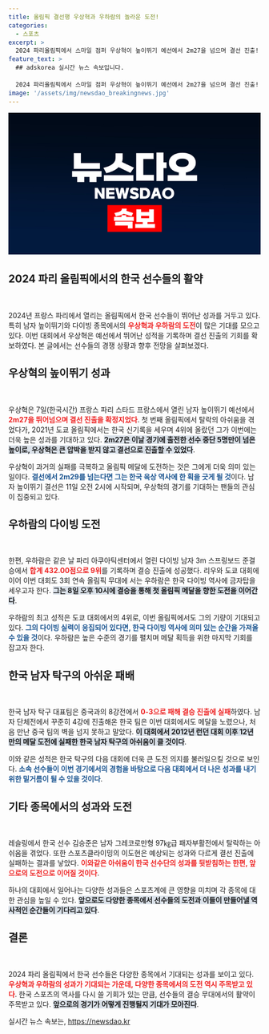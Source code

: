 ```yaml
---
title: 올림픽 결선행 우상혁과 우하람의 놀라운 도전!
categories:
  - 스포츠
excerpt: >
  2024 파리올림픽에서 스마일 점퍼 우상혁이 높이뛰기 예선에서 2m27을 넘으며 결선 진출! 첫 올림픽 메달을 꿈꾸는 그와 다이빙 간판 우하람의 도전을 주목하라!
feature_text: >
  ## adskorea 실시간 뉴스 속보입니다.

  2024 파리올림픽에서 스마일 점퍼 우상혁이 높이뛰기 예선에서 2m27을 넘으며 결선 진출! 첫 올림픽 메달을 꿈꾸는 그와 다이빙 간판 우하람의 도전을 주목하라!
image: '/assets/img/newsdao_breakingnews.jpg'
---
```


<p><img src="/assets/img/newsdao_breakingnews.jpg" alt="adskorea 속보" /></p>

<h2 data-ke-size="size26">2024 파리 올림픽에서의 한국 선수들의 활약</h2>

<p data-ke-size="size16">&nbsp;</p>

<p>2024년 프랑스 파리에서 열리는 올림픽에서 한국 선수들이 뛰어난 성과를 거두고 있다. 특히 남자 높이뛰기와 다이빙 종목에서의 <b><span style="color: #ee2323;">우상혁과 우하람의 도전</span></b>이 많은 기대를 모으고 있다. 이번 대회에서 우상혁은 예선에서 뛰어난 성적을 기록하며 결선 진출의 기회를 확보하였다. 본 글에서는 선수들의 경쟁 상황과 향후 전망을 살펴보겠다.</p>

<h2 data-ke-size="size26">우상혁의 높이뛰기 성과</h2>

<p data-ke-size="size16">&nbsp;</p>

<p>우상혁은 7일(한국시간) 프랑스 파리 스타드 프랑스에서 열린 남자 높이뛰기 예선에서 <b><span style="color: #ee2323;">2m27을 뛰어넘으며 결선 진출을 확정지었다</span></b>. 첫 번째 올림픽에서 탈락의 아쉬움을 겪었다가, 2021년 도쿄 올림픽에서는 한국 신기록을 세우며 4위에 올랐던 그가 이번에는 더욱 높은 성과를 기대하고 있다. <b><span style="background-color: #21538527;">2m27은 이날 경기에 출전한 선수 중단 5명만이 넘은 높이로, 우상혁은 큰 압박을 받지 않고 결선으로 진출할 수 있었다</span></b>.</p>

<p>우상혁이 과거의 실패를 극복하고 올림픽 메달에 도전하는 것은 그에게 더욱 의미 있는 일이다. <b><span style="color: #1a5490;">결선에서 2m29를 넘는다면 그는 한국 육상 역사에 한 획을 긋게 될 것</span></b>이다. 남자 높이뛰기 결선은 11일 오전 2시에 시작되며, 우상혁의 경기를 기대하는 팬들의 관심이 집중되고 있다.</p>

<h2 data-ke-size="size26">우하람의 다이빙 도전</h2>

<p data-ke-size="size16">&nbsp;</p>

<p>한편, 우하람은 같은 날 파리 아쿠아틱센터에서 열린 다이빙 남자 3m 스프링보드 준결승에서 <b><span style="color: #ee2323;">합계 432.00점으로 9위</span></b>를 기록하며 결승 진출에 성공했다. 리우와 도쿄 대회에 이어 이번 대회도 3회 연속 올림픽 무대에 서는 우하람은 한국 다이빙 역사에 금자탑을 세우고자 한다. <b><span style="background-color: #21538527;">그는 8일 오후 10시에 결승을 통해 첫 올림픽 메달을 향한 도전을 이어간다</span></b>.</p>

<p>우하람의 최고 성적은 도쿄 대회에서의 4위로, 이번 올림픽에서도 그의 기량이 기대되고 있다. <b><span style="color: #1a5490;">그의 다이빙 실력이 응집되어 있다면, 한국 다이빙 역사에 의미 있는 순간을 가져올 수 있을 것</span></b>이다. 우하람은 높은 수준의 경기를 펼치며 메달 획득을 위한 마지막 기회를 잡고자 한다.</p>

<h2 data-ke-size="size26">한국 남자 탁구의 아쉬운 패배</h2>

<p data-ke-size="size16">&nbsp;</p>

<p>한국 남자 탁구 대표팀은 중국과의 8강전에서 <b><span style="color: #ee2323;">0-3으로 패해 결승 진출에 실패</span></b>하였다. 남자 단체전에서 꾸준히 4강에 진출해온 한국 팀은 이번 대회에서도 메달을 노렸으나, 처음 만난 중국 팀의 벽을 넘지 못하고 말았다. <b><span style="background-color: #21538527;">이 대회에서 2012년 런던 대회 이후 12년 만의 메달 도전에 실패한 한국 남자 탁구의 아쉬움이 클 것이다</span></b>.</p>

<p>이와 같은 성적은 한국 탁구의 다음 대회에 더욱 큰 도전 의지를 불러일으킬 것으로 보인다. <b><span style="color: #1a5490;">소속 선수들이 이번 경기에서의 경험을 바탕으로 다음 대회에서 더 나은 성과를 내기 위한 밑거름이 될 수 있을 것이다</span></b>.</p>

<h2 data-ke-size="size26">기타 종목에서의 성과와 도전</h2>

<p data-ke-size="size16">&nbsp;</p>

<p>레슬링에서 한국 선수 김승준은 남자 그레코로만형 97㎏급 패자부활전에서 탈락하는 아쉬움을 겪었다. 또한 스포츠클라이밍의 이도현은 예상되는 성과와 다르게 결선 진출에 실패하는 결과를 낳았다. <b><span style="color: #ee2323;">이와같은 아쉬움이 한국 선수단의 성과를 뒷받침하는 한편, 앞으로의 도전으로 이어질 것이다</span></b>.</p>

<p>하나의 대회에서 일어나는 다양한 성과들은 스포츠계에 큰 영향을 미치며 각 종목에 대한 관심을 높일 수 있다. <b><span style="background-color: #21538527;">앞으로도 다양한 종목에서 선수들의 도전과 이들이 만들어낼 역사적인 순간들이 기다리고 있다</span></b>.</p>

<h2 data-ke-size="size26">결론</h2>

<p data-ke-size="size16">&nbsp;</p>

<p>2024 파리 올림픽에서 한국 선수들은 다양한 종목에서 기대되는 성과를 보이고 있다. <b><span style="color: #ee2323;">우상혁과 우하람의 성과가 기대되는 가운데, 다양한 종목에서의 도전 역시 주목받고 있다</span></b>. 한국 스포츠의 역사를 다시 쓸 기회가 있는 만큼, 선수들의 결승 무대에서의 활약이 주목받고 있다. <b><span style="background-color: #21538527;">앞으로의 경기가 어떻게 진행될지 기대가 모아진다</span></b>.</p>
실시간 뉴스 속보는, <a href="https://newsdao.kr" rel="dofollow">https://newsdao.kr</a>



